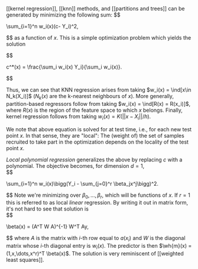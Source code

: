 [[kernel regression]], [[knn]] methods, and [[partitions and trees]] can be generated by  minimizing the following sum: 
$$

\sum_{i=1}^n w_i(x)(c- Y_i)^2,

$$
as a function of $x$.  This is a simple optimization problem which yields the solution 

$$

c^*(x) = \frac{\sum_i w_i(x) Y_i}{\sum_i w_i(x)}.

$$

Thus, we can see that KNN regression arises from taking $w_i(x) = \ind[x\in N_k(X_i)]$ ($N_k(x)$ are the k-nearest neighbours of $x$). More generally, partition-based regressors follow from taking $w_i(x) = \ind[R(x) = R(x_i)]$, where $R(x)$ is the region of the feature space to which $x$ belongs. Finally, kernel regression follows from taking $w_i(x) = K(||x - X_i||/h)$. 

We note that above equation is solved for at test time, i.e., for each new test point $x$. In that sense, they are "local": The (weight of) the set of samples recruited to take part in the optimization depends on the locality of the test point $x$. 

_Local polynomial regression_ generalizes the above by replacing $c$ with a polynomial. The objective becomes, for dimension $d=1$,  
$$

\sum_{i=1}^n w_i(x)\bigg(Y_i - \sum_{j=0}^r \beta_jx^j\bigg)^2.

$$
Note we're minimizing over $\beta_0,\dots,\beta_r$, which will be functions of $x$.  If $r=1$ this is referred to as local _linear_ regression. By writing it out in matrix form, it's not hard to see that solution is  
$$

\beta(x) = (A^T W A)^{-1} W^T Ay,

$$
where $A$ is the matrix with $i$-th row equal to $a(x_i)$ and $W$ is the diagonal matrix whose $i$-th diagonal entry is $w_i(x)$. The predictor is then $\wh{m}(x) = (1,x,\dots,x^r)^T \beta(x)$. 
The solution is very reminiscent of [[weighted least squares]]. 
